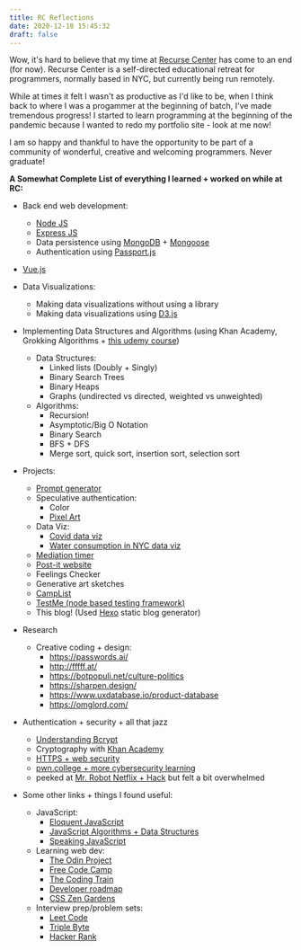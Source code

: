 ```yaml
---
title: RC Reflections
date: 2020-12-18 15:45:32
draft: false
---
```

Wow, it's hard to believe that my time at [Recurse Center](https://www.recurse.com/) has come to an end (for now). Recurse Center is a self-directed educational retreat for programmers, normally based in NYC, but currently being run remotely. 

While at times it felt I wasn't as productive as I'd like to be, when I think back to where I was a progammer at the beginning of batch, I've made tremendous progress! I started to learn programming at the beginning of the pandemic because I wanted to redo my portfolio site - look at me now! 

I am so happy and thankful to have the opportunity to be part of a community of wonderful, creative and welcoming programmers. Never graduate! 


**A Somewhat Complete List of everything I learned + worked on while at RC:**
* Back end web development:
    * [Node JS](https://nodejs.org/en/)
    * [Express JS](https://expressjs.com/)
    * Data persistence using [MongoDB](https://www.mongodb.com/) + [Mongoose](https://mongoosejs.com/)
    * Authentication using [Passport.js](http://www.passportjs.org/)
* [Vue.js](https://vuejs.org/)
* Data Visualizations:
    * Making data visualizations without using a library
    * Making data visualizations using [D3.js](https://d3js.org/)
* Implementing Data Structures and Algorithms (using Khan Academy, Grokking Algorithms + [this udemy course](https://www.udemy.com/course/js-algorithms-and-data-structures-masterclass/learn/lecture/8344810?start=345#questions))
    * Data Structures:
        * Linked lists (Doubly + Singly)
        * Binary Search Trees
        * Binary Heaps
        * Graphs (undirected vs directed, weighted vs unweighted)
    * Algorithms:
        * Recursion!
        * Asymptotic/Big O Notation
        * Binary Search
        * BFS + DFS
        * Merge sort, quick sort, insertion sort, selection sort
* Projects:
    * [Prompt generator](https://anniebart-prompt-generator.glitch.me/)
    * Speculative authentication:
        * Color
        * [Pixel Art](https://github.com/anniebart/pixelArtAuthentication)
    * Data Viz: 
        * [Covid data viz](https://tide-blue-balloon.glitch.me/)
        * [Water consumption in NYC data viz](https://ruddy-atlantic-sedum.glitch.me/)
    * [Mediation timer](https://plain-zippy-jersey.glitch.me/)
    * [Post-it website](https://anniebart.netlify.app/#/)
    * Feelings Checker
    * Generative art sketches
    * [CampList](https://github.com/anniebart/campList)
    * [TestMe (node based testing framework)](https://github.com/anniebart/testMe)
    * This blog! (Used [Hexo](https://hexo.io/) static blog generator)
* Research 
    * Creative coding + design: 
        * https://passwords.ai/
        * http://fffff.at/
        * https://botpopuli.net/culture-politics
        * https://sharpen.design/
        * https://www.uxdatabase.io/product-database
        * https://omglord.com/
* Authentication + security + all that jazz
    * [Understanding Bcrypt](https://auth0.com/blog/hashing-in-action-understanding-bcrypt/)
    * Cryptography with [Khan Academy](https://www.khanacademy.org/computing/computer-science/cryptography/crypt/v/one-time-pad)
    * [HTTPS + web security](https://www.youtube.com/watch?v=kBzbKUirOFk&ab_channel=GoogleChromeDevelopers)
    * [pwn.college + more cybersecurity learning](https://pwn.college/)
    * peeked at [Mr. Robot Netflix + Hack](https://github.com/AnarchoTechNYC/meta/wiki/Mr.-Robot's-Netflix-'n'-Hack) but felt a bit overwhelmed


* Some other links + things I found useful:
    * JavaScript:
        * [Eloquent JavaScript](https://eloquentjavascript.net/01_values.html)
        * [JavaScript Algorithms + Data Structures](https://github.com/trekhleb/javascript-algorithms#readme)
        * [Speaking JavaScript](http://speakingjs.com/es5/index.html)
    * Learning web dev:
        * [The Odin Project](https://www.theodinproject.com/paths/full-stack-javascript?)
        * [Free Code Camp](https://www.freecodecamp.org/learn/)
        * [The Coding Train](https://www.youtube.com/user/shiffman)
        * [Developer roadmap](https://github.com/kamranahmedse/developer-roadmap)
        * [CSS Zen Gardens](http://www.csszengarden.com/)
    * Interview prep/problem sets:
        * [Leet Code](https://leetcode.com/)
        * [Triple Byte](https://triplebyte.com/candidates)
        * [Hacker Rank](https://www.hackerrank.com/)
    

 

